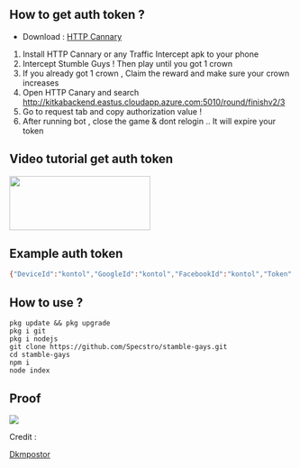 
## How to get auth token ?

* Download : [HTTP Cannary](https://apkcombo.com/id/httpcanary-http-sniffer-capture-analysis/com.guoshi.httpcanary)

1. Install HTTP Cannary or any Traffic Intercept apk to your phone
2. Intercept Stumble Guys ! Then play until you got 1 crown 
3. If you already got 1 crown , Claim the reward and make sure your crown increases
4. Open HTTP Canary and search http://kitkabackend.eastus.cloudapp.azure.com:5010/round/finishv2/3
5. Go to request tab and copy authorization value !
6. After running bot , close the game & dont relogin .. It will expire your token

## Video tutorial get auth token 
<a href="https://streamable.com/pa7o9f">
  <img src="https://i.ibb.co/Wvjz7XS/click-removebg-preview.png" width="250" height="96">
</a>

## Example auth token
```sh
{"DeviceId":"kontol","GoogleId":"kontol","FacebookId":"kontol","Token":"kontol","Timestamp":69696969,"Hash":"kontol"}
```

## How to use ?
```
pkg update && pkg upgrade
pkg i git
pkg i nodejs
git clone https://github.com/Specstro/stamble-gays.git
cd stamble-gays
npm i
node index
```

## Proof
![](https://a.top4top.io/p_2364ysr440.png)


Credit :

[Dkmpostor](https://github.com/dkmpostor)
